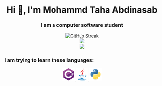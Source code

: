 <h1 align="center">Hi 👋, I'm Mohammd Taha Abdinasab</h1>
<h3 align="center">I am a computer software student</h3>

<p align="center">
 <a href="https://git.io/streak-stats"><img src="https://streak-stats.demolab.com?user=mohammdtahaabdinasab&theme=dark&mode=weekly" alt="GitHub Streak" /></a><br>
  <img src="https://github-profile-trophy.vercel.app/?username=mohammdtahaabdinasab&column=8"/><br>
  <img src="https://github-readme-stats.vercel.app/api/top-langs/?username=mohammdtahaabdinasab&layout=compact&theme=dark"/>
</p>

<h3 align="left">I am trying to learn these languages:</h3>
<p align="center"> <a href="https://www.w3schools.com/cs/" target="_blank" rel="noreferrer"> <img src="https://raw.githubusercontent.com/devicons/devicon/master/icons/csharp/csharp-original.svg" alt="csharp" width="40" height="40"/> </a> <a href="https://www.java.com" target="_blank" rel="noreferrer"> <img src="https://raw.githubusercontent.com/devicons/devicon/master/icons/java/java-original.svg" alt="java" width="40" height="40"/> </a> <a href="https://www.python.org" target="_blank" rel="noreferrer"> <img src="https://raw.githubusercontent.com/devicons/devicon/master/icons/python/python-original.svg" alt="python" width="40" height="40"/> </a></p>
